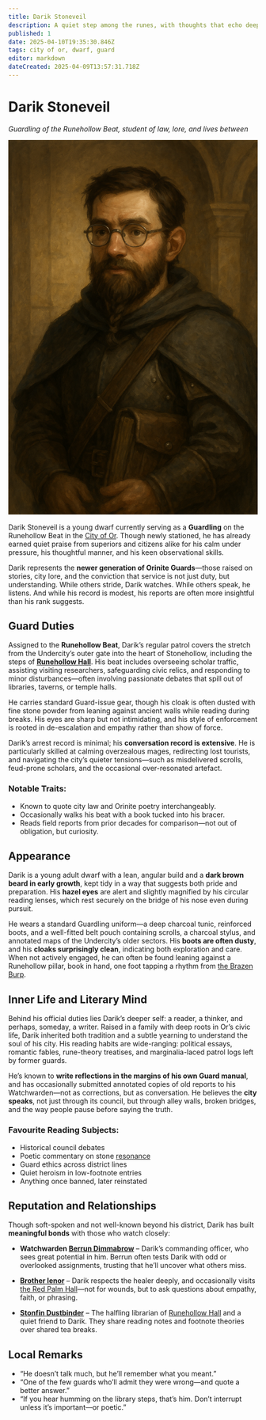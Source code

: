 ```yaml
---
title: Darik Stoneveil
description: A quiet step among the runes, with thoughts that echo deeper than orders
published: 1
date: 2025-04-10T19:35:30.846Z
tags: city of or, dwarf, guard
editor: markdown
dateCreated: 2025-04-09T13:57:31.718Z
---
```


# Darik Stoneveil  
*Guardling of the Runehollow Beat, student of law, lore, and lives between*

![Darik Stoneveil](/world/darik-stoneveil.png)

Darik Stoneveil is a young dwarf currently serving as a **Guardling** on the Runehollow Beat in the [City of Or](/location/settlement/city/city-of-or.md). Though newly stationed, he has already earned quiet praise from superiors and citizens alike for his calm under pressure, his thoughtful manner, and his keen observational skills.

Darik represents the **newer generation of Orinite Guards**—those raised on stories, city lore, and the conviction that service is not just duty, but understanding. While others stride, Darik watches. While others speak, he listens. And while his record is modest, his reports are often more insightful than his rank suggests.

## Guard Duties

Assigned to the **Runehollow Beat**, Darik’s regular patrol covers the stretch from the Undercity’s outer gate into the heart of Stonehollow, including the steps of **[Runehollow Hall](/location/settlement/city/city-of-or/shop/runehollow-hall.md)**. His beat includes overseeing scholar traffic, assisting visiting researchers, safeguarding civic relics, and responding to minor disturbances—often involving passionate debates that spill out of libraries, taverns, or temple halls.

He carries standard Guard-issue gear, though his cloak is often dusted with fine stone powder from leaning against ancient walls while reading during breaks. His eyes are sharp but not intimidating, and his style of enforcement is rooted in de-escalation and empathy rather than show of force.

Darik’s arrest record is minimal; his **conversation record is extensive**. He is particularly skilled at calming overzealous mages, redirecting lost tourists, and navigating the city’s quieter tensions—such as misdelivered scrolls, feud-prone scholars, and the occasional over-resonated artefact.

### Notable Traits:
- Known to quote city law and Orinite poetry interchangeably.
- Occasionally walks his beat with a book tucked into his bracer.
- Reads field reports from prior decades for comparison—not out of obligation, but curiosity.

## Appearance

Darik is a young adult dwarf with a lean, angular build and a **dark brown beard in early growth**, kept tidy in a way that suggests both pride and preparation. His **hazel eyes** are alert and slightly magnified by his circular reading lenses, which rest securely on the bridge of his nose even during pursuit.

He wears a standard Guardling uniform—a deep charcoal tunic, reinforced boots, and a well-fitted belt pouch containing scrolls, a charcoal stylus, and annotated maps of the Undercity’s older sectors. His **boots are often dusty**, and his **cloaks surprisingly clean**, indicating both exploration and care. When not actively engaged, he can often be found leaning against a Runehollow pillar, book in hand, one foot tapping a rhythm from [the Brazen Burp](/location/settlement/city/city-of-or/shop/the-brazen-burp.md).

## Inner Life and Literary Mind

Behind his official duties lies Darik’s deeper self: a reader, a thinker, and perhaps, someday, a writer. Raised in a family with deep roots in Or’s civic life, Darik inherited both tradition and a subtle yearning to understand the soul of his city. His reading habits are wide-ranging: political essays, romantic fables, rune-theory treatises, and marginalia-laced patrol logs left by former guards.

He’s known to **write reflections in the margins of his own Guard manual**, and has occasionally submitted annotated copies of old reports to his Watchwarden—not as corrections, but as conversation. He believes the **city speaks**, not just through its council, but through alley walls, broken bridges, and the way people pause before saying the truth.

### Favourite Reading Subjects:
- Historical council debates  
- Poetic commentary on stone [resonance](/structure/mechanic/resonance.md)  
- Guard ethics across district lines  
- Quiet heroism in low-footnote entries  
- Anything once banned, later reinstated

## Reputation and Relationships

Though soft-spoken and not well-known beyond his district, Darik has built **meaningful bonds** with those who watch closely:

- **Watchwarden [Berrun Dimmabrow](/location/settlement/city/city-of-or/guard/berrun-dimmabrow.md)** – Darik’s commanding officer, who sees great potential in him. Berrun often tests Darik with odd or overlooked assignments, trusting that he’ll uncover what others miss.

- **[Brother Ienor](/location/settlement/city/city-of-or/shop/the-red-palm-hall/brother-ienor.md)** – Darik respects the healer deeply, and occasionally visits [the Red Palm Hall](/location/settlement/city/city-of-or/shop/the-red-palm-hall.md)—not for wounds, but to ask questions about empathy, faith, or phrasing.

- **[Stonfin Dustbinder](/location/settlement/city/city-of-or/shop/runehollow-hall/stonfin-dustbinder.md)** – The halfling librarian of [Runehollow Hall](/location/settlement/city/city-of-or/shop/runehollow-hall.md) and a quiet friend to Darik. They share reading notes and footnote theories over shared tea breaks.

## Local Remarks

- “He doesn’t talk much, but he’ll remember what you meant.”  
- “One of the few guards who’ll admit they were wrong—and quote a better answer.”  
- “If you hear humming on the library steps, that’s him. Don’t interrupt unless it’s important—or poetic.”
